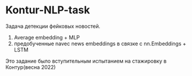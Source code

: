 # Kontur-NLP-task
Задача детекции фейковых новостей.
  1. Average embedding + MLP
  2. предобученные navec news embeddings в связке с nn.Embeddings + LSTM
  
Это задание было вступительным испытанием на стажировку в Контур(весна 2022)
